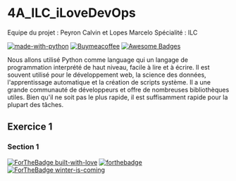 # 4A_ILC_iLoveDevOps

Equipe du projet : Peyron Calvin et Lopes Marcelo
Spécialité : ILC

[![made-with-python](https://img.shields.io/badge/Made%20with-Python-1f425f.svg)](https://www.python.org/)
[![Buymeacoffee](https://badgen.net/badge/icon/buymeacoffee?icon=buymeacoffee&label)](https://https://www.buymeacoffee.com/)
[![Awesome Badges](https://img.shields.io/badge/badges-awesome-green.svg)](https://github.com/Naereen/badges)

Nous allons utilisé Python comme language qui un langage de programmation interprété de haut niveau, facile à lire et à écrire. Il est souvent utilisé pour le développement web, la science des données, l'apprentissage automatique et la création de scripts système. Il a une grande communauté de développeurs et offre de nombreuses bibliothèques utiles. Bien qu'il ne soit pas le plus rapide, il est suffisamment rapide pour la plupart des tâches.

## Exercice 1

### Section 1



[![ForTheBadge built-with-love](http://ForTheBadge.com/images/badges/built-with-love.svg)](https://GitHub.com/Naereen/)
[![forthebadge](https://forthebadge.com/images/badges/contains-cat-gifs.svg)](https://forthebadge.com)
[![ForTheBadge winter-is-coming](http://ForTheBadge.com/images/badges/winter-is-coming.svg)](http://ForTheBadge.com)




